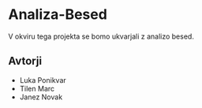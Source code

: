 # Analiza-Besed

V okviru tega projekta se bomo ukvarjali z analizo besed.

## Avtorji

* Luka Ponikvar
* Tilen Marc
* Janez Novak
